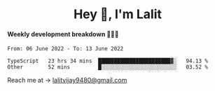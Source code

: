<h1 align="center">Hey 👋, I'm Lalit</h1>

#### Weekly development breakdown 👨🏻‍💻
<!--START_SECTION:waka-->

```text
From: 06 June 2022 - To: 13 June 2022

TypeScript   23 hrs 34 mins  ███████████████████████▓░   94.13 %
Other        52 mins         █░░░░░░░░░░░░░░░░░░░░░░░░   03.52 %
```

<!--END_SECTION:waka-->

Reach me at → lalitvijay9480@gmail.com
